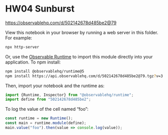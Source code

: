 # HW04 Sunburst

https://observablehq.com/d/502142678d485be2@79

View this notebook in your browser by running a web server in this folder. For
example:

~~~sh
npx http-server
~~~

Or, use the [Observable Runtime](https://github.com/observablehq/runtime) to
import this module directly into your application. To npm install:

~~~sh
npm install @observablehq/runtime@5
npm install https://api.observablehq.com/d/502142678d485be2@79.tgz?v=3
~~~

Then, import your notebook and the runtime as:

~~~js
import {Runtime, Inspector} from "@observablehq/runtime";
import define from "502142678d485be2";
~~~

To log the value of the cell named “foo”:

~~~js
const runtime = new Runtime();
const main = runtime.module(define);
main.value("foo").then(value => console.log(value));
~~~
